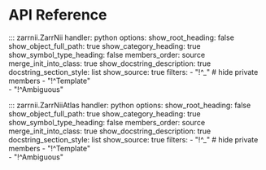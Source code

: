 # API Reference

::: zarrnii.ZarrNii
    handler: python
    options:
      show_root_heading: false
      show_object_full_path: true
      show_category_heading: true
      show_symbol_type_heading: false
      members_order: source
      merge_init_into_class: true
      show_docstring_description: true
      docstring_section_style: list
      show_source: true
      filters:
        - "!^_"  # hide private members
        - "!^Template"  
        - "!^Ambiguous"  

::: zarrnii.ZarrNiiAtlas
    handler: python
    options:
      show_root_heading: false
      show_object_full_path: true
      show_category_heading: true
      show_symbol_type_heading: false
      members_order: source
      merge_init_into_class: true
      show_docstring_description: true
      docstring_section_style: list
      show_source: true
      filters:
        - "!^_"  # hide private members
        - "!^Template"  
        - "!^Ambiguous"  


